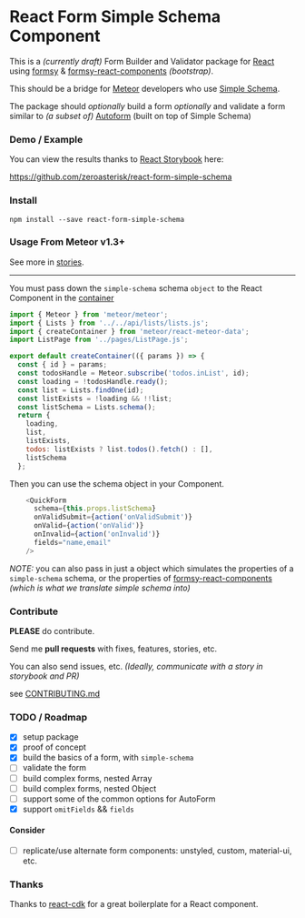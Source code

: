 # React Form Simple Schema Component

This is a *(currently draft)* Form Builder and Validator package for
[React](https://facebook.github.io/react/)
using
[formsy](https://github.com/christianalfoni/formsy-react) &
[formsy-react-components](https://github.com/twisty/formsy-react-components)
*(bootstrap)*.

This should be a bridge for
[Meteor](https://meteor.com)
developers who use
[Simple Schema](https://atmospherejs.com/aldeed/simple-schema).

The package should *optionally* build a form *optionally* and validate a form
similar to *(a subset of)*
[Autoform](https://github.com/aldeed/meteor-autoform)
(built on top of Simple Schema)

### Demo / Example

You can view the results thanks to
[React Storybook](https://github.com/kadirahq/react-storybook)
here:

https://github.com/zeroasterisk/react-form-simple-schema

### Install

```
npm install --save react-form-simple-schema
```

### Usage From Meteor v1.3+

See more in [stories](./src/stories).

----

You must pass down the `simple-schema` schema `object` to the
React Component in the
[container](http://guide.meteor.com/react.html#using-createContainer)

```js
import { Meteor } from 'meteor/meteor';
import { Lists } from '../../api/lists/lists.js';
import { createContainer } from 'meteor/react-meteor-data';
import ListPage from '../pages/ListPage.js';

export default createContainer(({ params }) => {
  const { id } = params;
  const todosHandle = Meteor.subscribe('todos.inList', id);
  const loading = !todosHandle.ready();
  const list = Lists.findOne(id);
  const listExists = !loading && !!list;
  const listSchema = Lists.schema();
  return {
    loading,
    list,
    listExists,
    todos: listExists ? list.todos().fetch() : [],
    listSchema
  };
```

Then you can use the schema object in your Component.

```js
    <QuickForm
      schema={this.props.listSchema}
      onValidSubmit={action('onValidSubmit')}
      onValid={action('onValid')}
      onInvalid={action('onInvalid')}
      fields="name,email"
    />
```

*NOTE:* you can also pass in just a object which simulates the properties of
a `simple-schema` schema, or the properties of
[formsy-react-components](https://github.com/twisty/formsy-react-components)
*(which is what we translate simple schema into)*

### Contribute

**PLEASE** do contribute.

Send me **pull requests** with fixes, features, stories, etc.

You can also send issues, etc.  *(Ideally, communicate with a story in storybook and PR)*

see [CONTRIBUTING.md](./CONTRIBUTING.md)

### TODO / Roadmap

- [x] setup package
- [x] proof of concept
- [x] build the basics of a form, with `simple-schema`
- [ ] validate the form
- [ ] build complex forms, nested Array
- [ ] build complex forms, nested Object
- [ ] support some of the common options for AutoForm
 - [x] support `omitFields` && `fields`

#### Consider

- [ ] replicate/use alternate form components: unstyled, custom, material-ui, etc.

### Thanks

Thanks to [react-cdk](https://github.com/kadirahq/react-cdk) for a great
boilerplate for a React component.



